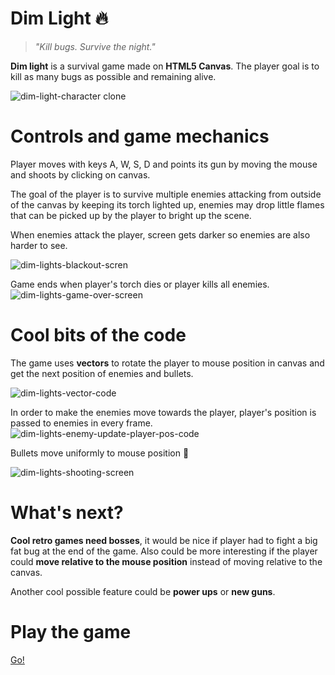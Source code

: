 # Dim Light 🔥
> _"Kill bugs. Survive the night."_

**Dim light** is a survival game made on **HTML5 Canvas**. 
The player goal is to kill as many bugs as possible and remaining alive.

![dim-light-character clone](https://user-images.githubusercontent.com/13164624/55621288-648db000-579d-11e9-9932-04f770a289c8.gif)

# Controls and game mechanics
Player moves with keys A, W, S, D and points its gun by moving the mouse and shoots by clicking on canvas.

The goal of the player is to survive multiple enemies attacking from outside of the canvas by keeping its torch lighted up, enemies may drop little flames that can be picked up by the player to bright up the scene. 

When enemies attack the player, screen gets darker so enemies are also harder to see.

![dim-lights-blackout-scren](https://user-images.githubusercontent.com/13164624/55622569-dd423b80-57a0-11e9-8d28-97ec5ab22ec0.gif)


Game ends when player's torch dies or player kills all enemies.
![dim-lights-game-over-screen](https://user-images.githubusercontent.com/13164624/55621960-3f9a3c80-579f-11e9-80fc-bbc308a57802.png)

# Cool bits of the code
The game uses **vectors** to rotate the player to mouse position in canvas and get the next position of enemies and bullets.

![dim-lights-vector-code](https://user-images.githubusercontent.com/13164624/55620373-0d86db80-579b-11e9-806c-e16198a96acc.png)

In order to make the enemies move towards the player, player's position is passed to enemies in every frame.
![dim-lights-enemy-update-player-pos-code](https://user-images.githubusercontent.com/13164624/55620521-60609300-579b-11e9-823e-fc96739d6e0d.png)

Bullets move uniformly to mouse position 🔫

![dim-lights-shooting-screen](https://user-images.githubusercontent.com/13164624/55620833-39ef2780-579c-11e9-9bd6-cf9b1ae7ad47.png)


# What's next?
**Cool retro games need bosses**, it would be nice if player had to fight a big fat bug at the end of the game.
Also could be more interesting if the player could **move relative to the mouse position** instead of moving relative to the canvas.

Another cool possible feature could be **power ups** or **new guns**.


# Play the game
[Go!](https://fcovacarh.github.io/dim-light-canvas-game/)
